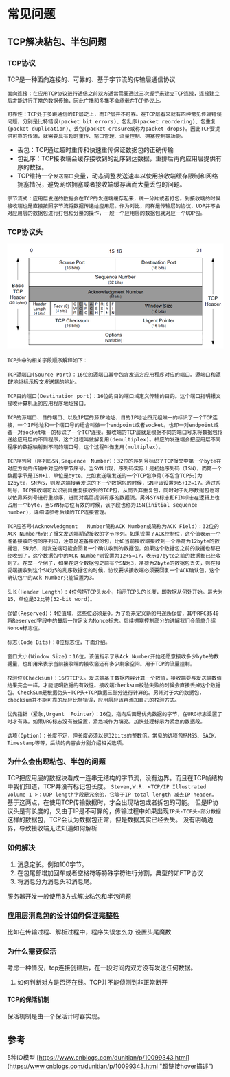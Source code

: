 # 常见问题
## TCP解决粘包、半包问题
### TCP协议
TCP是一种面向连接的、可靠的、基于字节流的传输层通信协议

```
面向连接：在应用TCP协议进行通信之前双方通常需要通过三次握手来建立TCP连接，连接建立后才能进行正常的数据传输，因此广播和多播不会承载在TCP协议上。
```
```
可靠性：TCP处于多跳通信的IP层之上，而IP层并不可靠。在TCP层看来就有四种常见传输错误问题，分别是比特错误(packet bit errors)、包乱序(packet reordering)、包重复(packet duplication)、丢包(packet erasure或称为packet drops)。因此TCP要提供可靠的传输，就需要具有超时重传、窗口管理、流量控制、拥塞控制等功能。
```
- 丢包：TCP通过超时重传和快速重传保证数据包的正确传输
- 包乱序：TCP接收端会缓存接收到的乱序到达数据，重排后再向应用层提供有序的数据。
- TCP维持一个`发送窗口`变量，动态调整发送速率以使用接收端缓存限制和网络拥塞情况，避免网络拥塞或者接收端缓存满而大量丢包的问题。

```
字节流式：应用层发送的数据会在TCP的发送端缓存起来，统一分片或者打包。到接收端的时候接收端也是直接按照字节流将数据传递给应用层。作为对比，同样是传输层的协议，UDP并不会对应用层的数据包进行打包和分票的操作，一般一个应用层的数据包就对应一个UDP包。
```

### TCP协议头
![blockchain](https://github.com/hufangtao/HFT_Doc/blob/master/Pictures/740952-20161107132809311-2059896218.png?raw=true "图片hover描述")

```
TCP头中的相关字段顺序解释如下：

TCP源端口(Source Port)：16位的源端口其中包含发送方应用程序对应的端口。源端口和源IP地址标示报文发送端的地址。

TCP目的端口(Destination port)：16位的目的端口域定义传输的目的。这个端口指明报文接收计算机上的应用程序地址接口。

TCP的源端口、目的端口、以及IP层的源IP地址、目的IP地址四元组唯一的标识了一个TCP连接，一个IP地址和一个端口号的组合叫做一个endpoint或者socket。也即一对endpoint或者一对socket唯一的标识了一个TCP连接。接收端的TCP层就是根据不同的端口号来将数据包传送给应用层的不同程序，这个过程叫做解复用(demultiplex)。相应的发送端会把应用层不同程序的数据映射到不同的端口号，这个过程叫做复用(multiplex)。

TCP序列号（序列码SN,Sequence　Number）：32位的序列号标识了TCP报文中第一个byte在对应方向的传输中对应的字节序号。当SYN出现，序列码实际上是初始序列码（ISN），而第一个数据字节是ISN+1，单位是byte。比如发送端发送的一个TCP包净荷(不包含TCP头)为12byte，SN为5，则发送端接着发送的下一个数据包的时候，SN应该设置为5+12=17。通过系列号，TCP接收端可以识别出重复接收到的TCP包，从而丢弃重复包，同时对于乱序数据包也可以依靠系列号进行重排序，进而对高层提供有序的数据流。另外SYN标志和FIN标志在逻辑上也占用一个byte，当SYN标志位有效的时候，该字段也称为ISN(initial sequence number)，详细请参考后续的TCP连接管理。

TCP应答号(Acknowledgment   Number简称ACK Number或简称为ACK Field)：32位的ACK Number标识了报文发送端期望接收的字节序列。如果设置了ACK控制位，这个值表示一个准备接收的包的序列码，注意是准备接收的包，比如当前接收端接收到一个净荷为12byte的数据包，SN为5，则发送端可能会回复一个确认收到的数据包，如果这个数据包之前的数据也都已经收到了，这个数据包中的ACK Number则设置为12+5=17，表示17byte之前的数据都已经收到了。在举一个例子，如果在这个数据包之前有个SN为3，净荷为2byte的数据包丢失，则在接受端接收到这个SN为5的乱序数据包的时候，协议要求接收端必须要回复一个ACK确认包，这个确认包中的Ack Number只能设置为3。

头长(Header Length)：4位包括TCP头大小，指示TCP头的长度，即数据从何处开始。最大为15，单位是32比特(32-bit word)。

保留(Reserved)：4位值域，这些位必须是0。为了将来定义新的用途所保留，其中RFC3540将Reserved字段中的最后一位定义为Nonce标志。后续拥塞控制部分的讲解我们会简单介绍Nonce标志位。

标志(Code Bits)：8位标志位，下面介绍。

窗口大小(Window Size)：16位，该值指示了从Ack Number开始还愿意接收多少byte的数据量，也即用来表示当前接收端的接收窗还有多少剩余空间。用于TCP的流量控制。

校验位(Checksum)：16位TCP头。发送端基于数据内容计算一个数值，接收端要与发送端数值结果完全一样，才能证明数据的有效性。接收端checksum校验失败的时候会直接丢掉这个数据包。CheckSum是根据伪头+TCP头+TCP数据三部分进行计算的。另外对于大的数据包，checksum并不能可靠的反应比特错误，应用层应该再添加自己的校验方式。

优先指针（紧急,Urgent  Pointer）：16位，指向后面是优先数据的字节，在URG标志设置了时才有效。如果URG标志没有被设置，紧急域作为填充。加快处理标示为紧急的数据段。

选项(Option)：长度不定，但长度必须以是32bits的整数倍。常见的选项包括MSS、SACK、Timestamp等等，后续的内容会分别介绍相关选项。
```

### 为什么会出现粘包、半包的问题
TCP把应用层的数据块看成一连串无结构的字节流，没有边界。而且在TCP帧结构中我们知道，TCP并没有标记包长度。
`Steven,W.R. <TCP/IP Illustrated Volume 1 >：UDP length字段是冗余的，它等于IP total length 减去IP header。`
基于这两点，在使用TCP传输数据时，才会出现粘包或者拆包的可能。
但是IP协议头是有长度的，又由于IP是不可靠的，传输过程中如果出现`IP头-TCP头-部分数据`这样的数据包，TCP会认为数据包正常，但是数据其实已经丢失。
没有明确边界，导致接收端无法知道如何解析

### 如何解决
1. 消息定长。例如100字节。
2. 在包尾部增加回车或者空格符等特殊字符进行分割，典型的如FTP协议
3. 将消息分为消息头和消息尾。

服务器开发一般使用3方式解决粘包和半包问题

### 应用层消息包的设计如何保证完整性
比如在传输过程、解析过程中，程序失误怎么办
设置头尾魔数

### 为什么需要保活
考虑一种情况，tcp连接创建后，在一段时间内双方没有发送任何数据。
1. 如何判断对方是否还在线。TCP并不能侦测到非正常断开

#### TCP的保活机制
保活机制是由一个保活计时器实现。


## 参考
5种IO模型 [https://www.cnblogs.com/dunitian/p/10099343.html](https://www.cnblogs.com/dunitian/p/10099343.html "超链接hover描述")

